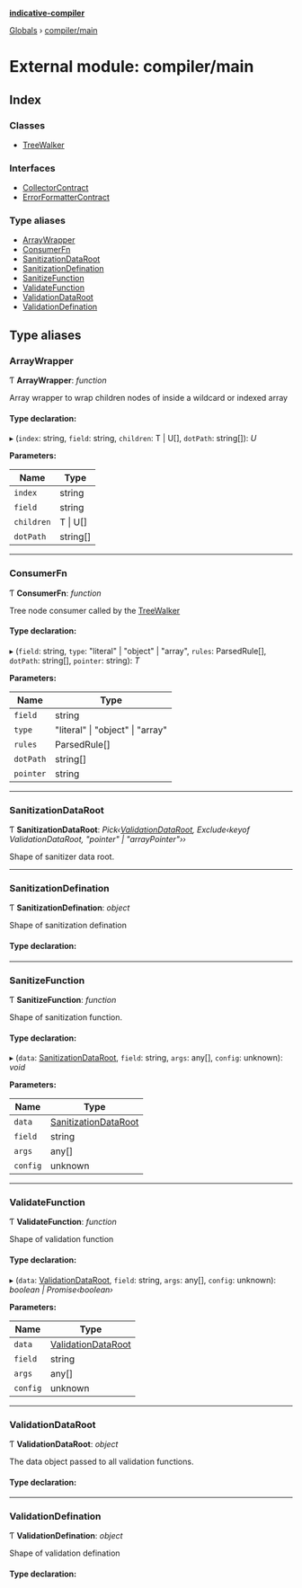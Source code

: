**[indicative-compiler](../README.md)**

[Globals](../README.md) › [compiler/main](compiler_main.md)

# External module: compiler/main

## Index

### Classes

* [TreeWalker](../classes/compiler_main.treewalker.md)

### Interfaces

* [CollectorContract](../interfaces/compiler_main.collectorcontract.md)
* [ErrorFormatterContract](../interfaces/compiler_main.errorformattercontract.md)

### Type aliases

* [ArrayWrapper](compiler_main.md#arraywrapper)
* [ConsumerFn](compiler_main.md#consumerfn)
* [SanitizationDataRoot](compiler_main.md#sanitizationdataroot)
* [SanitizationDefination](compiler_main.md#sanitizationdefination)
* [SanitizeFunction](compiler_main.md#sanitizefunction)
* [ValidateFunction](compiler_main.md#validatefunction)
* [ValidationDataRoot](compiler_main.md#validationdataroot)
* [ValidationDefination](compiler_main.md#validationdefination)

## Type aliases

###  ArrayWrapper

Ƭ **ArrayWrapper**: *function*

Array wrapper to wrap children nodes of inside a wildcard
or indexed array

#### Type declaration:

▸ (`index`: string, `field`: string, `children`: T | U[], `dotPath`: string[]): *U*

**Parameters:**

Name | Type |
------ | ------ |
`index` | string |
`field` | string |
`children` | T \| U[] |
`dotPath` | string[] |

___

###  ConsumerFn

Ƭ **ConsumerFn**: *function*

Tree node consumer called by the [TreeWalker](../classes/compiler_main.treewalker.md)

#### Type declaration:

▸ (`field`: string, `type`: "literal" | "object" | "array", `rules`: ParsedRule[], `dotPath`: string[], `pointer`: string): *T*

**Parameters:**

Name | Type |
------ | ------ |
`field` | string |
`type` | "literal" \| "object" \| "array" |
`rules` | ParsedRule[] |
`dotPath` | string[] |
`pointer` | string |

___

###  SanitizationDataRoot

Ƭ **SanitizationDataRoot**: *Pick‹[ValidationDataRoot](compiler_main.md#validationdataroot), Exclude‹keyof ValidationDataRoot, "pointer" | "arrayPointer"››*

Shape of sanitizer data root.

___

###  SanitizationDefination

Ƭ **SanitizationDefination**: *object*

Shape of sanitization defination

#### Type declaration:

___

###  SanitizeFunction

Ƭ **SanitizeFunction**: *function*

Shape of sanitization function.

#### Type declaration:

▸ (`data`: [SanitizationDataRoot](compiler_main.md#sanitizationdataroot), `field`: string, `args`: any[], `config`: unknown): *void*

**Parameters:**

Name | Type |
------ | ------ |
`data` | [SanitizationDataRoot](compiler_main.md#sanitizationdataroot) |
`field` | string |
`args` | any[] |
`config` | unknown |

___

###  ValidateFunction

Ƭ **ValidateFunction**: *function*

Shape of validation function

#### Type declaration:

▸ (`data`: [ValidationDataRoot](compiler_main.md#validationdataroot), `field`: string, `args`: any[], `config`: unknown): *boolean | Promise‹boolean›*

**Parameters:**

Name | Type |
------ | ------ |
`data` | [ValidationDataRoot](compiler_main.md#validationdataroot) |
`field` | string |
`args` | any[] |
`config` | unknown |

___

###  ValidationDataRoot

Ƭ **ValidationDataRoot**: *object*

The data object passed to all validation functions.

#### Type declaration:

___

###  ValidationDefination

Ƭ **ValidationDefination**: *object*

Shape of validation defination

#### Type declaration: